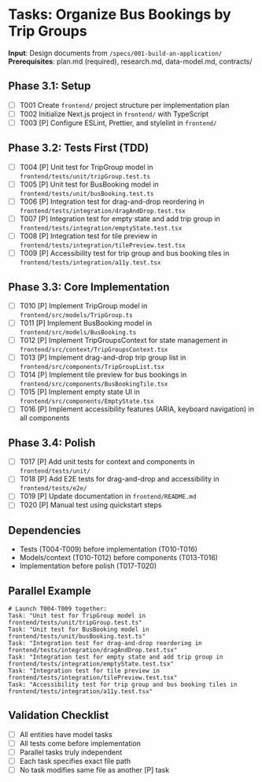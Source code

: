 # Tasks: Organize Bus Bookings by Trip Groups

**Input**: Design documents from `/specs/001-build-an-application/`
**Prerequisites**: plan.md (required), research.md, data-model.md, contracts/

## Phase 3.1: Setup
- [ ] T001 Create `frontend/` project structure per implementation plan
- [ ] T002 Initialize Next.js project in `frontend/` with TypeScript
- [ ] T003 [P] Configure ESLint, Prettier, and stylelint in `frontend/`

## Phase 3.2: Tests First (TDD)
- [ ] T004 [P] Unit test for TripGroup model in `frontend/tests/unit/tripGroup.test.ts`
- [ ] T005 [P] Unit test for BusBooking model in `frontend/tests/unit/busBooking.test.ts`
- [ ] T006 [P] Integration test for drag-and-drop reordering in `frontend/tests/integration/dragAndDrop.test.tsx`
- [ ] T007 [P] Integration test for empty state and add trip group in `frontend/tests/integration/emptyState.test.tsx`
- [ ] T008 [P] Integration test for tile preview in `frontend/tests/integration/tilePreview.test.tsx`
- [ ] T009 [P] Accessibility test for trip group and bus booking tiles in `frontend/tests/integration/a11y.test.tsx`

## Phase 3.3: Core Implementation
- [ ] T010 [P] Implement TripGroup model in `frontend/src/models/TripGroup.ts`
- [ ] T011 [P] Implement BusBooking model in `frontend/src/models/BusBooking.ts`
- [ ] T012 [P] Implement TripGroupsContext for state management in `frontend/src/context/TripGroupsContext.tsx`
- [ ] T013 [P] Implement drag-and-drop trip group list in `frontend/src/components/TripGroupList.tsx`
- [ ] T014 [P] Implement tile preview for bus bookings in `frontend/src/components/BusBookingTile.tsx`
- [ ] T015 [P] Implement empty state UI in `frontend/src/components/EmptyState.tsx`
- [ ] T016 [P] Implement accessibility features (ARIA, keyboard navigation) in all components

## Phase 3.4: Polish
- [ ] T017 [P] Add unit tests for context and components in `frontend/tests/unit/`
- [ ] T018 [P] Add E2E tests for drag-and-drop and accessibility in `frontend/tests/e2e/`
- [ ] T019 [P] Update documentation in `frontend/README.md`
- [ ] T020 [P] Manual test using quickstart steps

## Dependencies
- Tests (T004-T009) before implementation (T010-T016)
- Models/context (T010-T012) before components (T013-T016)
- Implementation before polish (T017-T020)

## Parallel Example
```
# Launch T004-T009 together:
Task: "Unit test for TripGroup model in frontend/tests/unit/tripGroup.test.ts"
Task: "Unit test for BusBooking model in frontend/tests/unit/busBooking.test.ts"
Task: "Integration test for drag-and-drop reordering in frontend/tests/integration/dragAndDrop.test.tsx"
Task: "Integration test for empty state and add trip group in frontend/tests/integration/emptyState.test.tsx"
Task: "Integration test for tile preview in frontend/tests/integration/tilePreview.test.tsx"
Task: "Accessibility test for trip group and bus booking tiles in frontend/tests/integration/a11y.test.tsx"
```

## Validation Checklist
- [ ] All entities have model tasks
- [ ] All tests come before implementation
- [ ] Parallel tasks truly independent
- [ ] Each task specifies exact file path
- [ ] No task modifies same file as another [P] task
